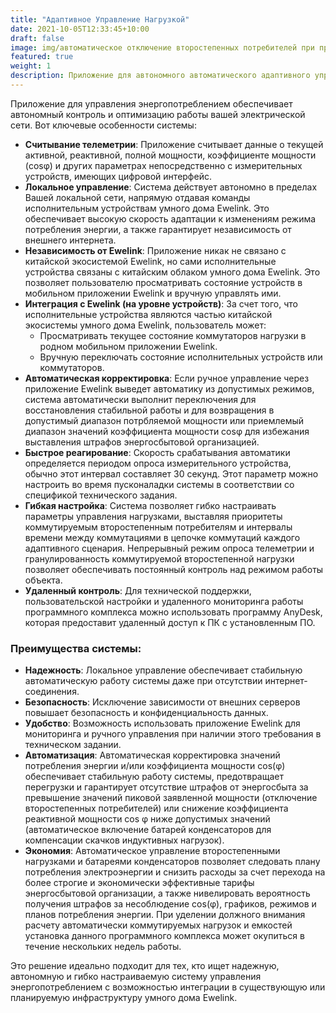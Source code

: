 ```yaml
---
title: "Адаптивное Управление Нагрузкой"
date: 2021-10-05T12:33:45+10:00
draft: false
image: img/автоматическое отключение второстепенных потребителей при превышении максимальной заявленной мощности.webp
featured: true
weight: 1
description: Приложение для автономного автоматического адаптивного управления потребляемой электроэнергией
---
```


Приложение для управления энергопотреблением обеспечивает автономный контроль и оптимизацию работы вашей электрической сети. Вот ключевые особенности системы:

- **Считывание телеметрии**: Приложение считывает данные о текущей активной, реактивной, полной мощности, коэффициенте мощности (cosφ) и других параметрах непосредственно с измерительных устройств, имеющих цифровой интерфейс.
- **Локальное управление**: Система действует автономно в пределах Вашей локальной сети, напрямую отдавая команды исполнительным устройствам умного дома Ewelink. Это обеспечивает высокую скорость адаптации к изменениям режима потребления энергии, а также гарантирует независимость от внешнего интернета.
- **Независимость от Ewelink**: Приложение никак не связано с китайской экосистемой Ewelink, но сами исполнительные устройства связаны с китайским облаком умного дома Ewelink. Это позволяет пользователю просматривать состояние устройств в мобильном приложении Ewelink и вручную управлять ими.
- **Интеграция с Ewelink (на уровне устройств)**: За счет того, что исполнительные устройства являются частью китайской экосистемы умного дома Ewelink, пользователь может:
  - Просматривать текущее состояние коммутаторов нагрузки в родном мобильном приложении Ewelink.
  - Вручную переключать состояние исполнительных устройств или коммутаторов.
- **Автоматическая корректировка**: Если ручное управление через приложение Ewelink выведет автоматику из допустимых режимов, система автоматически выполнит переключения для восстановления стабильной работы и для возвращения в допустимый диапазон потрбляемой мощности или приемлемый диапазон значений коэффициента мощности cosφ для избежания выставления штрафов энергосбытовой организацией.
- **Быстрое реагирование**: Скорость срабатывания автоматики определяется периодом опроса измерительного устройства, обычно этот интервал составляет 30 секунд. Этот параметр можно настроить во время пусконаладки системы в соответствии со спецификой технического задания.
- **Гибкая настройка**: Система позволяет гибко настраивать параметры управления нагрузками, выставляя приоритеты коммутируемым второстепенным потребителям и интервалы времени между коммутациями в цепочке коммутаций каждого адаптивного сценария. Непрерывный режим опроса телеметрии и гранулированность коммутируемой второстепенной нагрузки позволяет обеспечивать постоянный контроль над режимом работы объекта.
- **Удаленный контроль**: Для технической поддержки, пользовательской настройки и удаленного мониторинга работы программного комплекса можно использовать программу AnyDesk, которая предоставит удаленный доступ к ПК с установленным ПО.

### Преимущества системы:

- **Надежность**: Локальное управление обеспечивает стабильную автоматическую работу системы даже при отсутствии интернет-соединения.
- **Безопасность**: Исключение зависимости от внешних серверов повышает безопасность и конфиденциальность данных.
- **Удобство**: Возможность использовать приложение Ewelink для мониторинга и ручного управления при наличии этого требования в техническом задании.
- **Автоматизация**: Автоматическая корректировка значений потребления энергии и/или коэффициента мощности cos(φ) обеспечивает стабильную работу системы, предотвращает перегрузки и гарантирует отсутствие штрафов от энергосбыта за превышение значений пиковой заявленной мощности (отключение второстепенных потребителей) или снижение коэффициента реактивной мощности cos φ ниже допустимых значений (автоматическое включение батарей конденсаторов для компенсации скачков индуктивных нагрузок).
- **Экономия**: Автоматическое управление второстепенными нагрузками и батареями конденсаторов позволяет следовать плану потребления электроэнергии и снизить расходы за счет перехода на более строгие и экономически эффективные тарифы энергосбытовой организации, а также нивелировать вероятность получения штрафов за несоблюдение cos(φ), графиков, режимов и планов потребления энергии. При уделении должного внимания расчету автоматически коммутируемых нагрузок и емкостей установка данного программного комплекса может окупиться в течение нескольких недель работы.  

Это решение идеально подходит для тех, кто ищет надежную, автономную и гибко настраиваемую систему управления энергопотреблением с возможностью интеграции в существующую или планируемую инфраструктуру умного дома Ewelink.